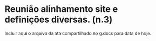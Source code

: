 # Reunião alinhamento site e definições diversas. (n.3)

Incluir aqui o arquivo da ata compartilhado no g.docs para data de hoje. 

